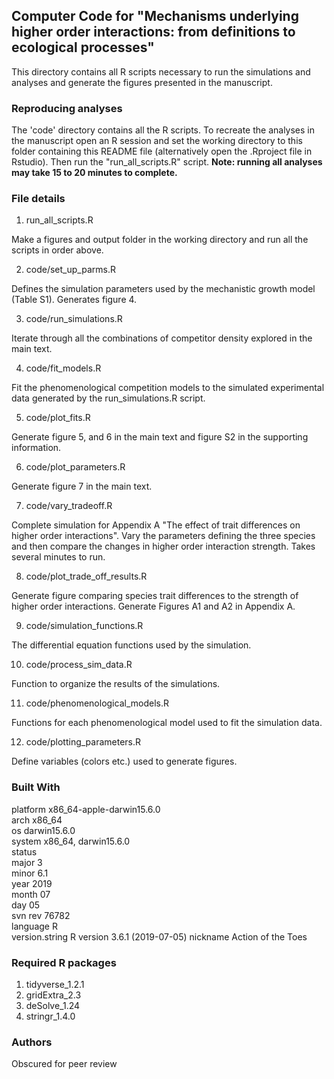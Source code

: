 ## Computer Code for "Mechanisms underlying higher order interactions: from definitions to ecological processes"

This directory contains all R scripts necessary to run the simulations and analyses and generate the figures presented in the manuscript. 

### Reproducing analyses 

The 'code' directory contains all the R scripts. To recreate the analyses in the manuscript open an R session and set the working directory to this folder containing this README file (alternatively open the .Rproject file in Rstudio).  Then run the "run_all_scripts.R" script. **Note: running all analyses may take 15 to 20 minutes to complete.**

### File details 

1. run_all_scripts.R

  Make a figures and output folder in the working directory and run all the scripts in order above. 

2. code/set_up_parms.R 

  Defines the simulation parameters used by the mechanistic growth model (Table S1). Generates figure 4. 

3. code/run_simulations.R

  Iterate through all the combinations of competitor density explored in the main text. 
  
4. code/fit_models.R 

  Fit the phenomenological competition models to the simulated experimental data generated by the run_simulations.R script. 

5. code/plot_fits.R
  
  Generate figure 5, and 6 in the main text and figure S2 in the supporting information. 
  
6. code/plot_parameters.R

  Generate figure 7 in the main text. 

7. code/vary_tradeoff.R 

  Complete simulation for Appendix A "The effect of trait differences on higher order interactions". Vary the parameters defining the three species and then compare the changes in higher order interaction strength. Takes several minutes to run.  
  
8. code/plot_trade_off_results.R

  Generate figure comparing species trait differences to the strength of higher order interactions. Generate Figures A1 and A2 in Appendix A.  

9. code/simulation_functions.R 

  The differential equation functions used by the simulation. 

10. code/process_sim_data.R 

  Function to organize the results of the simulations. 
  
11. code/phenomenological_models.R 
  
  Functions for each phenomenological model used to fit the simulation data. 
  
12. code/plotting_parameters.R
  
  Define variables (colors etc.) used to generate figures. 
  
### Built With 

platform       x86_64-apple-darwin15.6.0   
arch           x86_64                      
os             darwin15.6.0                
system         x86_64, darwin15.6.0        
status                                     
major          3                           
minor          6.1                         
year           2019                        
month          07                          
day            05                          
svn rev        76782                       
language       R                           
version.string R version 3.6.1 (2019-07-05)
nickname       Action of the Toes   

### Required R packages 

1. tidyverse_1.2.1
2. gridExtra_2.3   
3. deSolve_1.24   
4. stringr_1.4.0  

### Authors 

Obscured for peer review 






